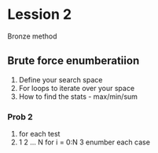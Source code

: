 # Lession 2

Bronze method

##  Brute force enumberatiion

1. Define your search space
2. For loops to iterate over your space
3. How to find the stats - max/min/sum

### Prob 2
1. for each test
2. 1 2 ... N
    for i = 0:N
3 enumber each case    
